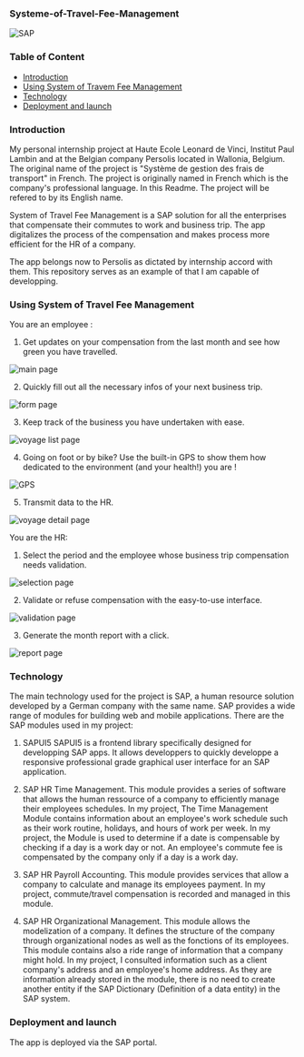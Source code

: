 ### Systeme-of-Travel-Fee-Management
![SAP](https://logos-download.com/wp-content/uploads/2016/08/SAP_logo.png)

### Table of Content
* [Introduction](#Introduction)
* [Using System of Travem Fee Management](#Using-System-of-Travel-Fee-Management)
* [Technology](#Technology)
* [Deployment and launch](#Deployment-and-launch)

### Introduction
My personal internship project at Haute Ecole Leonard de Vinci, Institut Paul Lambin and at the Belgian company Persolis located in Wallonia, Belgium. The original name of the project is "Système de gestion des frais de transport" in French. The project is originally named in French which is the company's professional language. In this Readme. The project will be refered to by its English name. 

System of Travel Fee Management is a SAP solution for all the enterprises that compensate their commutes to work and business trip. The app digitalizes the process of the compensation and makes process more efficient for the HR of a company.

The app belongs now to Persolis as dictated by internship accord with them. This repository serves as an example of that I am capable of developping. 

### Using System of Travel Fee Management
You are an employee : 
1. Get updates on your compensation from the last month and see how green you have travelled.

![main page](https://i.imgur.com/ep7OV1x.jpg?5) 

2. Quickly fill out all the necessary infos of your next business trip.

![form page](https://i.imgur.com/MahGzdK.jpg)

3. Keep track of the business you have undertaken with ease.

![voyage list page](https://i.imgur.com/z5SPewX.jpg)

4. Going on foot or by bike? Use the built-in GPS to show them how dedicated to the environment (and your health!) you are !

![GPS](https://i.imgur.com/iHgWihc.jpg)

5. Transmit data to the HR.

![voyage detail page](https://i.imgur.com/SDG7afS.jpg?1)

You are the HR: 
1. Select the period and the employee whose business trip compensation needs validation.

![selection page](https://i.imgur.com/olLP9qJ.png)

2. Validate or refuse compensation with the easy-to-use interface.

![validation page](https://i.imgur.com/c4hEQFR.png)

3. Generate the month report with a click.

![report page](https://i.imgur.com/vwOpZre.png)


### Technology
The main technology used for the project is SAP, a human resource solution developed by a German company with the same name. SAP provides a wide range of modules for building web and mobile applications. There are the SAP modules used in my project: 

1. SAPUI5
SAPUI5 is a frontend library specifically designed for developping SAP apps. It allows developpers to quickly developpe a responsive professional grade graphical user interface for an SAP application.

2. SAP HR Time Management.
This module provides a series of software that allows the human ressource of a company to efficiently manage their employees schedules. In my project, The Time Management Module contains information about an employee's work schedule such as their work routine, holidays, and hours of work per week. In my project, the Module is used to determine if a date is compensable by checking if a day is a work day or not. An employee's commute fee is compensated by the company only if a day is a work day. 

3. SAP HR Payroll Accounting.
This module provides services that allow a company to calculate and manage its employees payment. In my project, commute/travel compensation is recorded and managed in this module. 

4. SAP HR Organizational Management.
This module allows the modelization of a company. It defines the structure of the company through organizational nodes as well as the fonctions of its employees. This module contains also a ride range of information that a company might hold. In my project, I consulted information such as a client company's address and an employee's home address. As they are information already stored in the module, there is no need to create another entity if the SAP Dictionary (Definition of a data entity) in the SAP system.

### Deployment and launch
The app is deployed via the SAP portal. 
